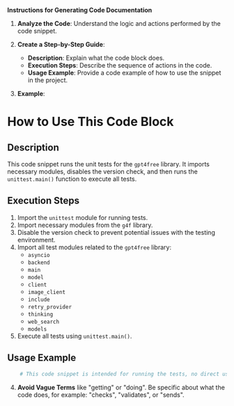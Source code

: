 **Instructions for Generating Code Documentation**

1. **Analyze the Code**: Understand the logic and actions performed by the code snippet.

2. **Create a Step-by-Step Guide**:
    - **Description**: Explain what the code block does.
    - **Execution Steps**: Describe the sequence of actions in the code.
    - **Usage Example**: Provide a code example of how to use the snippet in the project.

3. **Example**:

How to Use This Code Block
=========================================================================================

Description
-------------------------
This code snippet runs the unit tests for the `gpt4free` library. It imports necessary modules, disables the version check, and then runs the `unittest.main()` function to execute all tests.

Execution Steps
-------------------------
1. Import the `unittest` module for running tests.
2. Import necessary modules from the `g4f` library.
3. Disable the version check to prevent potential issues with the testing environment.
4. Import all test modules related to the `gpt4free` library:
    - `asyncio`
    - `backend`
    - `main`
    - `model`
    - `client`
    - `image_client`
    - `include`
    - `retry_provider`
    - `thinking`
    - `web_search`
    - `models`
5. Execute all tests using `unittest.main()`.

Usage Example
-------------------------

```python
    # This code snippet is intended for running the tests, no direct usage example is needed. 
```

4. **Avoid Vague Terms** like "getting" or "doing". Be specific about what the code does, for example: "checks", "validates", or "sends".